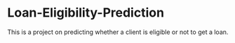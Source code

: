 # Loan-Eligibility-Prediction
This is a project on predicting whether a client is eligible or not to get a loan.
